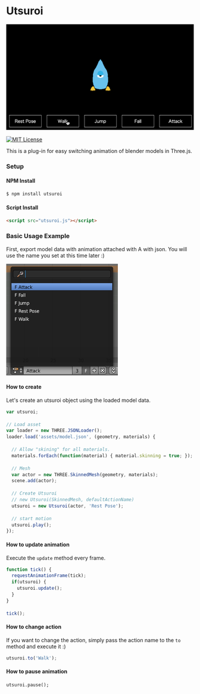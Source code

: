 # Utsuroi

![](./readme.gif)

[![MIT License](http://img.shields.io/badge/license-MIT-blue.svg?style=flat)](LICENSE)

This is a plug-in for easy switching animation of blender models in Three.js.

### Setup

#### NPM Install

```bash
$ npm install utsuroi
```

#### Script Install

```html
<script src="utsuroi.js"></script>
```

### Basic Usage Example

First, export model data with animation attached with A with json.
You will use the name you set at this time later :)

<img src="./actions.png" alt="blender setting" width="300" height="300">

#### How to create

Let's create an utsuroi object using the loaded model data.

```javascript
var utsuroi;

// Load asset
var loader = new THREE.JSONLoader();
loader.load('assets/model.json', (geometry, materials) {

  // Allow "skining" for all materials.
  materials.forEach(function(material) { material.skinning = true; });

  // Mesh
  var actor = new THREE.SkinnedMesh(geometry, materials);
  scene.add(actor);

  // Create Utsuroi
  // new Utsuroi(SkinnedMesh, defaultActionName)
  utsuroi = new Utsuroi(actor, 'Rest Pose');

  // start motion
  utsuroi.play();
});
```

#### How to update animation

Execute the `update` method every frame.

```javascript
function tick() {
  requestAnimationFrame(tick);
  if(utsuroi) {
    utsuroi.update();
  }
}

tick();
```

#### How to change action

If you want to change the action, simply pass the action name to the `to` method and execute it :)

```javascript
utsuroi.to('Walk');
```

#### How to pause animation

```
utsuroi.pause();
```
